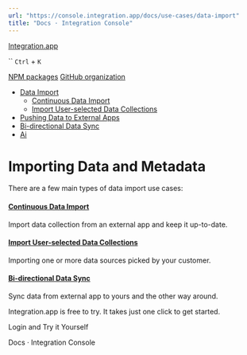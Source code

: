 ```yaml
---
url: "https://console.integration.app/docs/use-cases/data-import"
title: "Docs · Integration Console"
---
```


[Integration.app](https://integration.app/)

`` `Ctrl` + `K`

[NPM packages](https://www.npmjs.com/~integration.app) [GitHub organization](https://github.com/integration-app)

- [Data Import](https://console.integration.app/docs/use-cases/data-import)
  - [Continuous Data Import](https://console.integration.app/docs/use-cases/data-import/continuous-import)
  - [Import User-selected Data Collections](https://console.integration.app/docs/use-cases/data-import/import-user-selected-collections)
- [Pushing Data to External Apps](https://console.integration.app/docs/use-cases/data-push)
- [Bi-directional Data Sync](https://console.integration.app/docs/use-cases/bi-directional-sync)
- [Ai](https://console.integration.app/docs/use-cases/ai)

# Importing Data and Metadata

There are a few main types of data import use cases:

#### [Continuous Data Import](https://console.integration.app/docs/use-cases/data-import/continuous-import)

Import data collection from an external app and keep it up-to-date.

#### [Import User-selected Data Collections](https://console.integration.app/docs/use-cases/data-import/import-user-selected-collections)

Importing one or more data sources picked by your customer.

#### [Bi-directional Data Sync](https://console.integration.app/docs/use-cases/bi-directional-sync)

Sync data from external app to yours and the other way around.

Integration.app is free to try. It takes just one click to get started.

Login and Try it Yourself

Docs · Integration Console